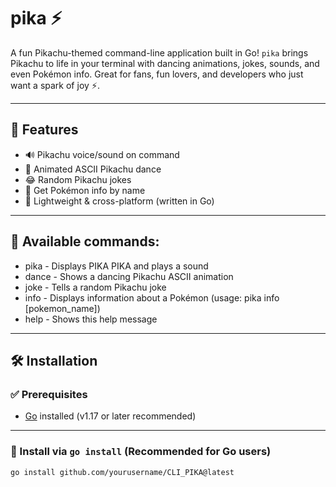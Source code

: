 # pika ⚡

A fun Pikachu-themed command-line application built in Go! `pika` brings Pikachu to life in your terminal with dancing animations, jokes, sounds, and even Pokémon info. Great for fans, fun lovers, and developers who just want a spark of joy ⚡️.

---

## 🎉 Features

- 🔊 Pikachu voice/sound on command
- 💃 Animated ASCII Pikachu dance
- 😂 Random Pikachu jokes
- 📘 Get Pokémon info by name
- 🧪 Lightweight & cross-platform (written in Go)

---


## 🔫 Available commands:
- pika       - Displays PIKA PIKA and plays a sound
- dance      - Shows a dancing Pikachu ASCII animation
- joke       - Tells a random Pikachu joke
- info       - Displays information about a Pokémon (usage: pika info [pokemon_name])
- help       - Shows this help message

---

## 🛠️ Installation

### ✅ Prerequisites

- [Go](https://go.dev/dl/) installed (v1.17 or later recommended)

---

### 🚀 Install via `go install` (Recommended for Go users)

```bash
go install github.com/yourusername/CLI_PIKA@latest
